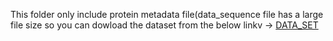 This folder only include protein metadata file(data_sequence file has a large file size so you can dowload the dataset from the below linkv ->
[DATA_SET](https://drive.google.com/drive/folders/1K_3DtAUWUvlC-b20Sg3SBnvdnSlZRee0?usp=share_link)